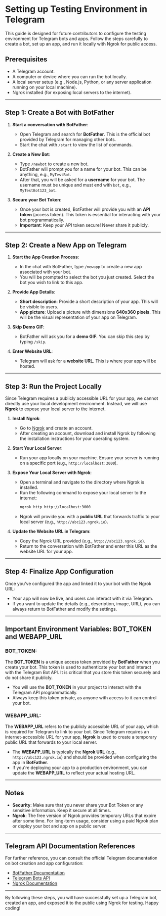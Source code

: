# Setting up Testing Environment in Telegram

This guide is designed for future contributors to configure the testing environment for Telegram bots and apps. Follow the steps carefully to create a bot, set up an app, and run it locally with Ngrok for public access.

## Prerequisites
- A Telegram account.
- A computer or device where you can run the bot locally.
- A local server setup (e.g., Node.js, Python, or any server application running on your local machine).
- Ngrok installed (for exposing local servers to the internet).

---

## Step 1: Create a Bot with BotFather

1. **Start a conversation with BotFather**:
   - Open Telegram and search for **BotFather**. This is the official bot provided by Telegram for managing other bots.
   - Start the chat with `/start` to view the list of commands. 

2. **Create a New Bot**:
   - Type `/newbot` to create a new bot.
   - BotFather will prompt you for a name for your bot. This can be anything, e.g., `MyTestBot`.
   - After that, you will be asked for a **username** for your bot. The username must be unique and must end with `bot`, e.g., `MyTestBot123_bot`.

3. **Secure your Bot Token**:
   - Once your bot is created, BotFather will provide you with an **API token** (access token). This token is essential for interacting with your bot programmatically.
   - **Important**: Keep your API token secure! Never share it publicly.

---

## Step 2: Create a New App on Telegram

1. **Start the App Creation Process**:
   - In the chat with BotFather, type `/newapp` to create a new app associated with your bot.
   - You will be prompted to select the bot you just created. Select the bot you wish to link to this app.

2. **Provide App Details**:
   - **Short description**: Provide a short description of your app. This will be visible to users.
   - **App picture**: Upload a picture with dimensions **640x360 pixels**. This will be the visual representation of your app on Telegram.

3. **Skip Demo GIF**:
   - BotFather will ask you for a **demo GIF**. You can skip this step by typing `/skip`.

4. **Enter Website URL**:
   - Telegram will ask for a **website URL**. This is where your app will be hosted.

---

## Step 3: Run the Project Locally

Since Telegram requires a publicly accessible URL for your app, we cannot directly use your local development environment. Instead, we will use **Ngrok** to expose your local server to the internet.

1. **Install Ngrok**:
   - Go to [Ngrok](https://ngrok.com/) and create an account.
   - After creating an account, download and install Ngrok by following the installation instructions for your operating system.

2. **Start Your Local Server**:
   - Run your app locally on your machine. Ensure your server is running on a specific port (e.g., `http://localhost:3000`).

3. **Expose Your Local Server with Ngrok**:
   - Open a terminal and navigate to the directory where Ngrok is installed.
   - Run the following command to expose your local server to the internet:
     ```bash
     ngrok http http://localhost:3000
     ```
   - Ngrok will provide you with a **public URL** that forwards traffic to your local server (e.g., `http://abc123.ngrok.io`).

4. **Update the Website URL in Telegram**:
   - Copy the Ngrok URL provided (e.g., `http://abc123.ngrok.io`).
   - Return to the conversation with BotFather and enter this URL as the website URL for your app.

---

## Step 4: Finalize App Configuration

Once you've configured the app and linked it to your bot with the Ngrok URL:

- Your app will now be live, and users can interact with it via Telegram.
- If you want to update the details (e.g., description, image, URL), you can always return to BotFather and modify the settings.

---

## Important Environment Variables: BOT_TOKEN and WEBAPP_URL

### BOT_TOKEN:
The **BOT_TOKEN** is a unique access token provided by **BotFather** when you create your bot. This token is used to authenticate your bot and interact with the Telegram Bot API. It is critical that you store this token securely and do not share it publicly.

- You will use the **BOT_TOKEN** in your project to interact with the Telegram API programmatically.
- Always keep this token private, as anyone with access to it can control your bot.

### WEBAPP_URL:
The **WEBAPP_URL** refers to the publicly accessible URL of your app, which is required for Telegram to link to your bot. Since Telegram requires an internet-accessible URL for your app, **Ngrok** is used to create a temporary public URL that forwards to your local server.

- The **WEBAPP_URL** is typically the **Ngrok URL** (e.g., `http://abc123.ngrok.io`) and should be provided when configuring the app in **BotFather**.
- If you're deploying your app to a production environment, you can update the **WEBAPP_URL** to reflect your actual hosting URL.

---

## Notes

- **Security**: Make sure that you never share your Bot Token or any sensitive information. Keep it secure at all times.
- **Ngrok**: The free version of Ngrok provides temporary URLs that expire after some time. For long-term usage, consider using a paid Ngrok plan or deploy your bot and app on a public server.

---

## Telegram API Documentation References

For further reference, you can consult the official Telegram documentation on bot creation and app configuration:
- [BotFather Documentation](https://core.telegram.org/bots#botfather)
- [Telegram Bots API](https://core.telegram.org/bots/api)
- [Ngrok Documentation](https://ngrok.com/docs)

---

By following these steps, you will have successfully set up a Telegram bot, created an app, and exposed it to the public using Ngrok for testing. Happy coding!
